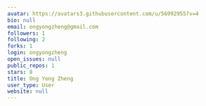 ```yaml
---
avatar: https://avatars3.githubusercontent.com/u/56992955?v=4
bio: null
email: ongyongzheng@gmail.com
followers: 1
following: 2
forks: 1
login: ongyongzheng
open_issues: null
public_repos: 1
stars: 8
title: Ong Yong Zheng
user_type: User
website: null
---
```

